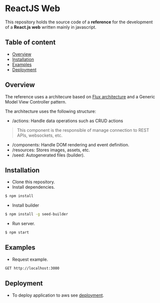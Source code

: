# ReactJS Web

This repository holds the source code of a **reference** for the development of a **React.js web** written mainly in javascript.

## Table of content

-  [Overview](#overview)
-  [Installation](#installation)
-  [Examples](#examples)
-  [Deployment](#deployment)


## Overview

The reference uses a architecure based on [Flux architecture](https://facebook.github.io/flux/docs/in-depth-overview.html) and a Generic Model View Controller pattern.

The architecture uses the following structure:

-  /actions: Handle data operations such as CRUD actions
  > This component is the responsible of manage connection to REST APIs, websockets, etc.
-  /components: Handle DOM rendering and event definition.
-  /resources: Stores images, assets, etc.
-  /seed: Autogenerated files (builder).


## Installation

-  Clone this repository.
-  Install dependencies.
```bash
$ npm install
```

- Install builder
```bash
$ npm install -g seed-builder
```

-  Run server.
```bash
$ npm start
```

## Examples

-  Request example. 
```bash
GET http://localhost:3000
```

## Deployment

-  To deploy application to aws see [deployment](./bin/deployment.md).